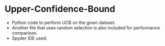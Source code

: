 # Upper-Confidence-Bound
- Python code to perform UCB on the given dataset. 
- Another file that uses random selection is also included for performance comparison. 
- Spyder IDE used.
